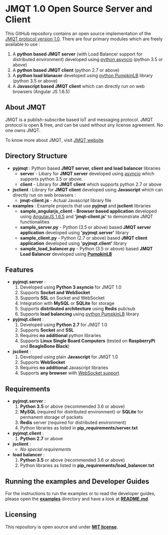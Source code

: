 # JMQT 1.0 Open Source Server and Client
This GitHub repository contains an open source implementation of the [JMQT protocol version 1.0](https://shubhadeepb14.github.io/jmqt/). There are four primary modules which are freely available to use :
1. A **python based JMQT server** (with Load Balancer support for distributed environment) developed using [python asyncio](https://docs.python.org/3/library/asyncio.html) (python 3.5 or above)
2. A **python based JMQT client** (python 2.7 or above)
3. A **python load blanacer** developed using [python PumpkinLB](https://github.com/kata198/PumpkinLB) library (python 3.5 or above)
4. A **Javascript based JMQT client** which can directly run on web browsers (Angular JS 1.6.5)

## About JMQT
JMQT is a publish-subscribe based IoT and messaging protocol. JMQT protocol is open & free, and can be used without any license agreement. No one owns JMQT.

To know more about JMQT, visit [JMQT website](https://shubhadeepb14.github.io/jmqt/)

## Directory Structure
- **pyjmqt** : Python based **JMQT server, client and load balancer** libraries
  - **server** - Libary for **JMQT server** developed using [asyncio](https://docs.python.org/3/library/asyncio.html) which supports python 3.5 or above.
  - **client** - Library for **JMQT client** which supports python 2.7 or above
 - **jsclient** : Library for **JMQT client** developed using **Javascript** which can directly run on web browsers :
    - **jmqt-client.js** - Actual Javascript library file
 - **examples** : Example projects that use **pyjmqt** and **jsclient** libraries
    - **sample_angularjs_client** - **Browser based application** developed using [AngularJS 1.6.5](https://angularjs.org/) and **'jmqt-client.js'** to demonstrate JMQT functionalities
    - **sample_server.py** - Python (3.5 or above) based **JMQT server application** developed using **'pyjmqt.server'** library
    - **sample_client.py** - Python (2.7 or above) based **JMQT client application** developed using **'pyjmqt.client'** library
    - **sample_load_balancer.py** - Python (3.5 or above) based **JMQT Load Balancer** developed using **[PumpkinLB](https://github.com/kata198/PumpkinLB)**
## Features
- **pyjmqt.server** :
    1. Developed using **Python 3 asyncio** for JMQT 1.0
    2. Supports **Socket and WebSocket**
    3. Supports **SSL** on Socket and WebSocket
    4. Integration with **MySQL** or **SQLite** for storage
    5. Supports **distributed architecture** using **Redis** pub/sub
    6. Supports **load balancing** using [python PumpkinLB](https://github.com/kata198/PumpkinLB) library
- **pyjmqt.client** :
    1. Developed using **Python 2.7** for JMQT 1.0
    2. Supports **Socket** and **SSL**
    3. Requires **no additional** python libraries
    4. Supports **Linux Single Board Computers** (tested on **RaspberryPi** and **BeagleBone Black**)
- **jsclient** :
    1. Developed using plain **Javascript** for JMQT 1.0
    2. Supports **WebSocket**
    3. Requires **no additional** Javascript libraries
    4. Supports **any browser** with [WebSocket support](https://developer.mozilla.org/en-US/docs/Web/API/WebSockets_API)

## Requirements
- **pyjmqt.server** :
    1. **Python 3.5** or above (recommended 3.6 or above)
    2. **MySQL** (required for distributed environment) or **SQLite** for permanent storage of packets
    3. **Redis** server (required for distributed environment)
    4. Python libraries as listed in **pip_requirements/server.txt**
- **pyjmqt.client** :
    1. **Python 2.7** or above
- **jsclient** :
    - *No special requirements*
- **load balancer** :
    1. **Python 3.5** or above (recommended 3.6 or above)
    2. Python libraries as listed in **pip_requirements/load_balancer.txt**

## Running the examples and Developer Guides
For the instructions to run the examples or to read the developer guides, please open the **[examples](https://github.com/shubhadeepb14/jmqt/tree/master/examples)** directory and have a look at **[README.md](https://github.com/shubhadeepb14/jmqt/blob/master/examples/README.md)**.

## Licensing
This repository is open source and under **[MIT license](https://opensource.org/licenses/MIT)**.
